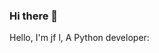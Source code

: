 ### Hi there 👋

Hello, I'm jf l, A Python developer:

<!-- ## ✒[my site](https://junfalin.gitee.io/)
 -->
<!--
- 👯 I’m looking to collaborate on ...
- 🤔 I’m looking for help with ...
- 💬 Ask me about ...
- 📫 How to reach me: ...
- 😄 Pronouns: ...
- ⚡ Fun fact: ...
-->
<!-- ![jf's github stats](https://github-readme-stats.vercel.app/api?username=junfalin&show_icons=true&theme=graywhite) -->

